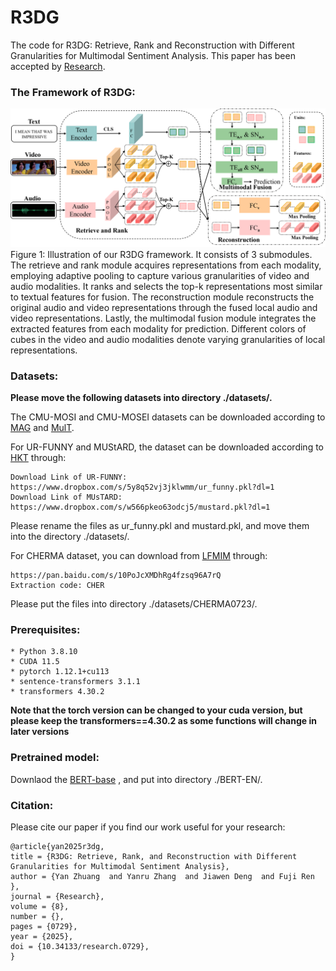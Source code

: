 # R3DG
The code for R3DG: Retrieve, Rank and Reconstruction with Different Granularities for Multimodal Sentiment Analysis. This paper has been accepted by [Research](https://spj.science.org/doi/10.34133/research.0729). 
### The Framework of R3DG:
![image](https://github.com/YetZzzzzz/R3DG/blob/main/framework.png)
Figure 1:  Illustration of our R3DG framework. It consists of 3 submodules. The retrieve and rank module acquires representations from each modality, employing adaptive pooling to capture various granularities of video and audio modalities. It ranks and selects the top-k representations most similar to textual features for fusion. The reconstruction module reconstructs the original audio and video representations through the fused local audio and video representations. Lastly, the multimodal fusion module integrates the extracted features from each modality for prediction. Different colors of cubes in the video and audio modalities denote varying granularities of local representations.


### Datasets:
**Please move the following datasets into directory ./datasets/.**

The CMU-MOSI and CMU-MOSEI datasets can be downloaded according to [MAG](https://github.com/WasifurRahman/BERT_multimodal_transformer) and [MulT](https://github.com/yaohungt/Multimodal-Transformer/tree/master). 

For UR-FUNNY and MUStARD, the dataset can be downloaded according to [HKT](https://github.com/matalvepu/HKT/blob/main/dataset/download.txt) through:
```
Download Link of UR-FUNNY:  https://www.dropbox.com/s/5y8q52vj3jklwmm/ur_funny.pkl?dl=1
Download Link of MUsTARD: https://www.dropbox.com/s/w566pkeo63odcj5/mustard.pkl?dl=1
```
Please rename the files as ur_funny.pkl and mustard.pkl, and move them into the directory ./datasets/.

For CHERMA dataset, you can download from [LFMIM](https://github.com/sunjunaimer/LFMIM) through: 
```
https://pan.baidu.com/s/10PoJcXMDhRg4fzsq96A7rQ
Extraction code: CHER
```
Please put the files into directory ./datasets/CHERMA0723/.

### Prerequisites:
```
* Python 3.8.10
* CUDA 11.5
* pytorch 1.12.1+cu113
* sentence-transformers 3.1.1
* transformers 4.30.2
```
**Note that the torch version can be changed to your cuda version, but please keep the transformers==4.30.2 as some functions will change in later versions**

### Pretrained model:
Downlaod the [BERT-base](https://huggingface.co/google-bert/bert-base-uncased/tree/main) , and put into directory ./BERT-EN/.

### Citation:
Please cite our paper if you find our work useful for your research:
```
@article{yan2025r3dg,
title = {R3DG: Retrieve, Rank, and Reconstruction with Different Granularities for Multimodal Sentiment Analysis},
author = {Yan Zhuang  and Yanru Zhang  and Jiawen Deng  and Fuji Ren },
journal = {Research},
volume = {8},
number = {},
pages = {0729},
year = {2025},
doi = {10.34133/research.0729},
}
```


